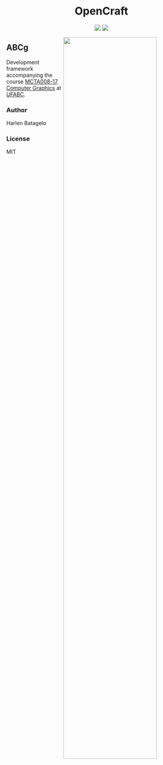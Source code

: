 <h1 align="center">OpenCraft</h1>

<p align="center">
  
<img src="https://img.shields.io/github/last-commit/wxnn08/OpenCraft?style=flat">

<img src="https://img.shields.io/website?style=flat">

</p>

<img align="right" src="https://media.giphy.com/media/yfK8NTde9hdKsgqSL1/giphy.gif" width="70%">

## ABCg

Development framework accompanying the course [MCTA008-17 Computer Graphics](http://professor.ufabc.edu.br/~harlen.batagelo/cg/) at [UFABC](https://www.ufabc.edu.br/).

### Author

Harlen Batagelo

### License

MIT
